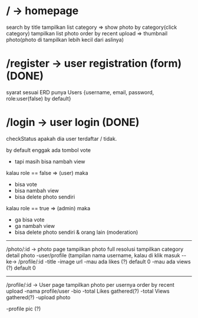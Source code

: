 # / -> homepage

search by title
tampilkan list category => show photo by category(click category)
tampilkan list photo order by recent upload => thumbnail photo(photo di tampilkan lebih kecil dari aslinya)

# /register -> user registration (form) (DONE)

syarat sesuai ERD punya Users
{username, email, password, role:user(false) by default}

# /login -> user login (DONE)

checkStatus apakah dia user terdaftar / tidak.

by default enggak ada tombol vote

- tapi masih bisa nambah view

kalau role == false => (user) maka

- bisa vote
- bisa nambah view
- bisa delete photo sendiri

kalau role == true => (admin) maka

- ga bisa vote
- ga nambah view
- bisa delete photo sendiri & orang lain (moderation)

---

/photo/:id -> photo page
tampilkan photo full resolusi
tampilkan category
detail photo
-user/profile (tampilan nama username, kalau di klik masuk --ke-> /profile/:id
-title
-image url
-mau ada likes (?) default 0
-mau ada views (?) default 0

---

/profile/:id -> User page
tampilkan photo per usernya order by recent upload
-nama profile/user
-bio
-total Likes gathered(?)
-total Views gathered(?)
-upload photo

-profile pic (?)

